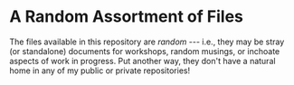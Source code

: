 # A Random Assortment of Files

The files available in this repository are *random* --- i.e., they may be stray (or standalone) documents for workshops, random musings, or inchoate aspects of work in progress. Put another way, they don't have a natural home in any of my public or private repositories!

